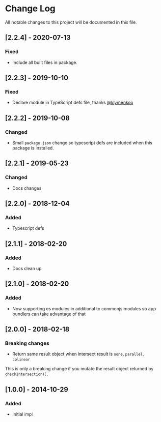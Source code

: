 # Change Log

All notable changes to this project will be documented in this file.

## [2.2.4] - 2020-07-13

### Fixed

- Include all built files in package.

## [2.2.3] - 2019-10-10

### Fixed

- Declare module in TypeScript defs file, thanks [@klymenkoo](https://github.com/klymenkoo)

## [2.2.2] - 2019-10-08

### Changed

- Small `package.json` change so typescript defs are included when this package is installed.

## [2.2.1] - 2019-05-23

### Changed

- Docs changes

## [2.2.0] - 2018-12-04

### Added

- Typescript defs

## [2.1.1] - 2018-02-20

### Added

- Docs clean up

## [2.1.0] - 2018-02-20

### Added

- Now supporting es modules in additional to commonjs modules so app bundlers can take advantage of that

## [2.0.0] - 2018-02-18

### Breaking changes

- Return same result object when intersect result is `none`, `parallel`, `colinear`

This is only a breaking change if you mutate the result object returned by `checkIntersection()`.

## [1.0.0] - 2014-10-29

### Added

- Initial impl